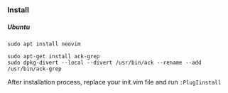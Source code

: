 ### Install

##### Ubuntu
```
sudo apt install neovim
```

```
sudo apt-get install ack-grep
sudo dpkg-divert --local --divert /usr/bin/ack --rename --add /usr/bin/ack-grep
```

After installation process, replace your init.vim file and run `:PlugIinstall`

